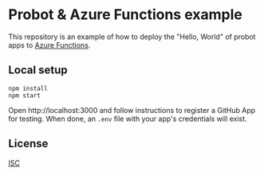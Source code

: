 # Probot & Azure Functions example

This repository is an example of how to deploy the "Hello, World" of probot apps to [Azure Functions](https://azure.microsoft.com/en-us/services/functions).

## Local setup

```
npm install
npm start
```

Open http://localhost:3000 and follow instructions to register a GitHub App for testing. When done, an `.env` file with your app's credentials will exist.

## License

[ISC](LICENSE)
